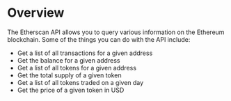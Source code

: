 # Overview

The Etherscan API allows you to query various information on the Ethereum blockchain. Some of the things you can do with the API include:

- Get a list of all transactions for a given address
- Get the balance for a given address
- Get a list of all tokens for a given address
- Get the total supply of a given token
- Get a list of all tokens traded on a given day
- Get the price of a given token in USD
